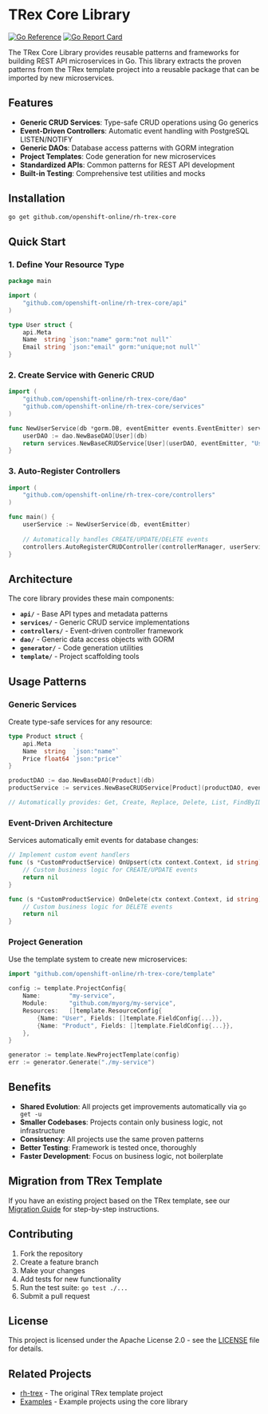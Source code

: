# TRex Core Library

[![Go Reference](https://pkg.go.dev/badge/github.com/openshift-online/rh-trex-core.svg)](https://pkg.go.dev/github.com/openshift-online/rh-trex-core)
[![Go Report Card](https://goreportcard.com/badge/github.com/openshift-online/rh-trex-core)](https://goreportcard.com/report/github.com/openshift-online/rh-trex-core)

The TRex Core Library provides reusable patterns and frameworks for building REST API microservices in Go. This library extracts the proven patterns from the TRex template project into a reusable package that can be imported by new microservices.

## Features

- **Generic CRUD Services**: Type-safe CRUD operations using Go generics
- **Event-Driven Controllers**: Automatic event handling with PostgreSQL LISTEN/NOTIFY
- **Generic DAOs**: Database access patterns with GORM integration
- **Project Templates**: Code generation for new microservices
- **Standardized APIs**: Common patterns for REST API development
- **Built-in Testing**: Comprehensive test utilities and mocks

## Installation

```bash
go get github.com/openshift-online/rh-trex-core
```

## Quick Start

### 1. Define Your Resource Type

```go
package main

import (
    "github.com/openshift-online/rh-trex-core/api"
)

type User struct {
    api.Meta
    Name  string `json:"name" gorm:"not null"`
    Email string `json:"email" gorm:"unique;not null"`
}
```

### 2. Create Service with Generic CRUD

```go
import (
    "github.com/openshift-online/rh-trex-core/dao"
    "github.com/openshift-online/rh-trex-core/services"
)

func NewUserService(db *gorm.DB, eventEmitter events.EventEmitter) services.CRUDService[User] {
    userDAO := dao.NewBaseDAO[User](db)
    return services.NewBaseCRUDService[User](userDAO, eventEmitter, "Users")
}
```

### 3. Auto-Register Controllers

```go
import (
    "github.com/openshift-online/rh-trex-core/controllers"
)

func main() {
    userService := NewUserService(db, eventEmitter)
    
    // Automatically handles CREATE/UPDATE/DELETE events
    controllers.AutoRegisterCRUDController(controllerManager, userService, "Users")
}
```

## Architecture

The core library provides these main components:

- **`api/`** - Base API types and metadata patterns
- **`services/`** - Generic CRUD service implementations
- **`controllers/`** - Event-driven controller framework
- **`dao/`** - Generic data access objects with GORM
- **`generator/`** - Code generation utilities
- **`template/`** - Project scaffolding tools

## Usage Patterns

### Generic Services

Create type-safe services for any resource:

```go
type Product struct {
    api.Meta
    Name  string  `json:"name"`
    Price float64 `json:"price"`
}

productDAO := dao.NewBaseDAO[Product](db)
productService := services.NewBaseCRUDService[Product](productDAO, eventEmitter, "Products")

// Automatically provides: Get, Create, Replace, Delete, List, FindByIDs
```

### Event-Driven Architecture

Services automatically emit events for database changes:

```go
// Implement custom event handlers
func (s *CustomProductService) OnUpsert(ctx context.Context, id string) error {
    // Custom business logic for CREATE/UPDATE events
    return nil
}

func (s *CustomProductService) OnDelete(ctx context.Context, id string) error {
    // Custom business logic for DELETE events
    return nil
}
```

### Project Generation

Use the template system to create new microservices:

```go
import "github.com/openshift-online/rh-trex-core/template"

config := template.ProjectConfig{
    Name:        "my-service",
    Module:      "github.com/myorg/my-service",
    Resources:   []template.ResourceConfig{
        {Name: "User", Fields: []template.FieldConfig{...}},
        {Name: "Product", Fields: []template.FieldConfig{...}},
    },
}

generator := template.NewProjectTemplate(config)
err := generator.Generate("./my-service")
```

## Benefits

- **Shared Evolution**: All projects get improvements automatically via `go get -u`
- **Smaller Codebases**: Projects contain only business logic, not infrastructure
- **Consistency**: All projects use the same proven patterns
- **Better Testing**: Framework is tested once, thoroughly
- **Faster Development**: Focus on business logic, not boilerplate

## Migration from TRex Template

If you have an existing project based on the TRex template, see our [Migration Guide](MIGRATION.md) for step-by-step instructions.

## Contributing

1. Fork the repository
2. Create a feature branch
3. Make your changes
4. Add tests for new functionality
5. Run the test suite: `go test ./...`
6. Submit a pull request

## License

This project is licensed under the Apache License 2.0 - see the [LICENSE](LICENSE) file for details.

## Related Projects

- [rh-trex](https://github.com/openshift-online/rh-trex) - The original TRex template project
- [Examples](https://github.com/openshift-online/rh-trex-core-examples) - Example projects using the core library